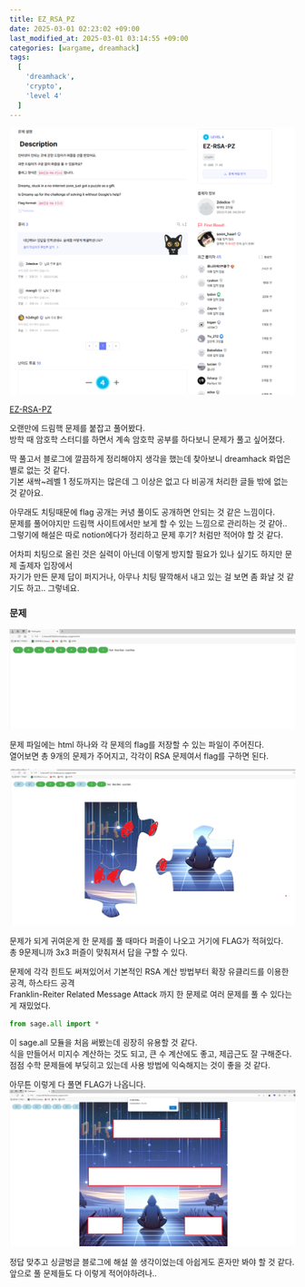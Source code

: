 ```yaml
---
title: EZ_RSA_PZ
date: 2025-03-01 02:23:02 +09:00
last_modified_at: 2025-03-01 03:14:55 +09:00
categories: [wargame, dreamhack]
tags:
  [
    'dreamhack',
    'crypto',
    'level 4'
  ]
---
```


![image](/assets/img/wargame/dreamhack/ezrsapz_4.PNG)

[EZ-RSA-PZ](https://dreamhack.io/wargame/challenges/991)

오랜만에 드림핵 문제를 붙잡고 풀어봤다.<br>
방학 때 암호학 스터디를 하면서 계속 암호학 공부를 하다보니 문제가 풀고 싶어졌다.<br>

딱 풀고서 블로그에 깔끔하게 정리해야지 생각을 했는데 찾아보니 dreamhack 롸업은 별로 없는 것 같다.<br>
기본 새싹~레벨 1 정도까지는 많은데 그 이상은 없고 다 비공개 처리한 글들 밖에 없는 것 같아요.<br>

아무래도 치팅때문에 flag 공개는 커녕 풀이도 공개하면 안되는 것 같은 느낌이다.<br>
문제를 풀어야지만 드림핵 사이트에서만 보게 할 수 있는 느낌으로 관리하는 것 같아..<br>
그렇기에 해설은 따로 notion에다가 정리하고 문제 후기? 처럼만 적어야 할 것 같다.<br>

어차피 치팅으로 올린 것은 실력이 아닌데 이렇게 방지할 필요가 있나 싶기도 하지만 문제 출제자 입장에서<br>
자기가 만든 문제 답이 퍼지거나, 아무나 치팅 딸깍해서 내고 있는 걸 보면 좀 화날 것 같기도 하고.. 그렇네요.

### 문제

![image](/assets/img/wargame/dreamhack/ezrsapz_1.PNG)

문제 파일에는 html 하나와 각 문제의 flag를 저장할 수 있는 파일이 주어진다.<br>
열어보면 총 9개의 문제가 주어지고, 각각이 RSA 문제여서 flag를 구하면 된다.<br>

![image](/assets/img/wargame/dreamhack/ezrsapz_2.PNG)

문제가 되게 귀여운게 한 문제를 풀 때마다 퍼즐이 나오고 거기에 FLAG가 적혀있다.<br>
총 9문제니까 3x3 퍼즐이 맞춰져서 답을 구할 수 있다.<br>

문제에 각각 힌트도 써져있어서 기본적인 RSA 계산 방법부터 확장 유클리드를 이용한 공격, 하스타드 공격<br>
Franklin-Reiter Related Message Attack 까지 한 문제로 여러 문제를 풀 수 있다는게 재밌었다.<br>

```python
from sage.all import *
```
이 sage.all 모듈을 처음 써봤는데 굉장히 유용할 것 같다.<br>
식을 만들어서 미지수 계산하는 것도 되고, 큰 수 계산에도 좋고, 제곱근도 잘 구해준다.<br>
점점 수학 문제들에 부딪히고 있는데 사용 방법에 익숙해지는 것이 좋을 것 같다.<br>

아무튼 이렇게 다 풀면 FLAG가 나옵니다.<br>
![image](/assets/img/wargame/dreamhack/ezrsapz_3.PNG)

정답 맞추고 싱글벙글 블로그에 해설 쓸 생각이었는데 아쉽게도 혼자만 봐야 할 것 같다.<br>
앞으로 풀 문제들도 다 이렇게 적어야하려나.. 